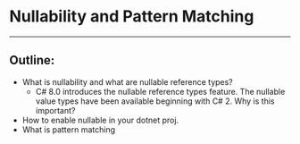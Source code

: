 # Nullability and Pattern Matching
---
## Outline:
- What is nullability and what are nullable reference types?
  - C# 8.0 introduces the nullable reference types feature. The nullable value types have been available beginning with C# 2. Why is this important?
- How to enable nullable in your dotnet proj.
- What is pattern matching
